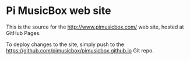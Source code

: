 Pi MusicBox web site
====================

This is the source for the http://www.pimusicbox.com/ web site, hosted at
GitHub Pages.

To deploy changes to the site, simply push to the
https://github.com/pimusicbox/pimusicbox.github.io Git repo.
